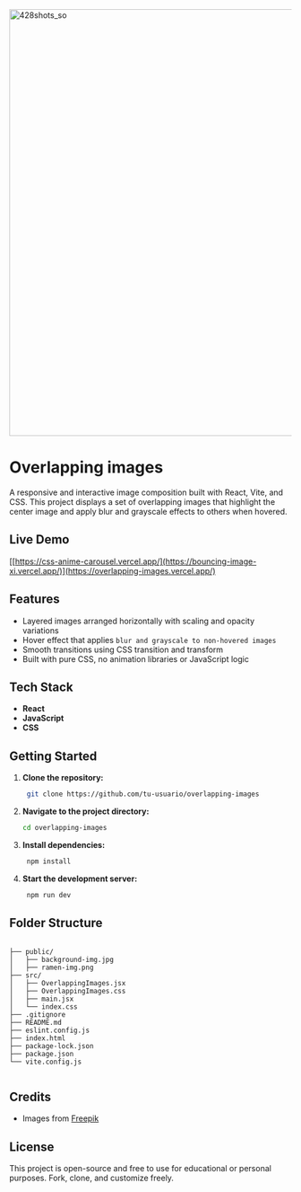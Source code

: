 <img width="1464" height="760" alt="428shots_so" src="https://github.com/user-attachments/assets/f3592a53-a3f2-40a5-8b56-95505836ffe2" />

# Overlapping images

A responsive and interactive image composition built with React, Vite, and CSS.
This project displays a set of overlapping images that highlight the center image and apply blur and grayscale effects to others when hovered.

## Live Demo

[[https://css-anime-carousel.vercel.app/](https://bouncing-image-xi.vercel.app/)](https://overlapping-images.vercel.app/)

## Features

- Layered images arranged horizontally with scaling and opacity variations
- Hover effect that applies `blur and grayscale to non-hovered images`
- Smooth transitions using CSS transition and transform
- Built with pure CSS, no animation libraries or JavaScript logic


## Tech Stack

- **React**
- **JavaScript**
- **CSS**

## Getting Started

1. **Clone the repository:**

   ```bash
    git clone https://github.com/tu-usuario/overlapping-images

2. **Navigate to the project directory:**

   ```bash
   cd overlapping-images
   
3. **Install dependencies:**

   ```bash
    npm install

4. **Start the development server:**

   ```bash
    npm run dev

## Folder Structure

```

├── public/
│   ├── background-img.jpg
│   ├── ramen-img.png
├── src/
│   ├── OverlappingImages.jsx
│   ├── OverlappingImages.css
│   ├── main.jsx
│   └── index.css
├── .gitignore
├── README.md
├── eslint.config.js
├── index.html
├── package-lock.json
├── package.json
└── vite.config.js


```

## Credits

- Images from [Freepik](https://www.freepik.com/)

## License

This project is open-source and free to use for educational or personal purposes. Fork, clone, and customize freely.
